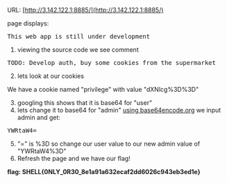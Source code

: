
URL: [http://3.142.122.1:8885/](http://3.142.122.1:8885/)

page displays:
<pre>
This web app is still under development
</pre>

1) viewing the source code we see comment
<pre>
TODO: Develop auth, buy some cookies from the supermarket
</pre>

2) lets look at our cookies

We have a cookie named "privilege" with value "dXNlcg%3D%3D"

3) googling this shows that it is base64 for "user"
4)  lets change it to base64 for "admin"
[using base64encode.org](https://www.base64encode.org) we input admin and get:
<pre>
YWRtaW4=
</pre>
5) "=" is %3D so change our user value to our new admin value of "YWRtaW4%3D"
6) Refresh the page and we have our flag!


**flag: SHELL{0NLY\_0R30\_8e1a91a632ecaf2dd6026c943eb3ed1e}**
